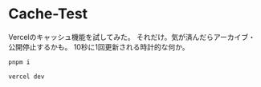 # Cache-Test
Vercelのキャッシュ機能を試してみた。
それだけ。気が済んだらアーカイブ・公開停止するかも。
10秒に1回更新される時計的な何か。

```bash
pnpm i
```
```
vercel dev
```
